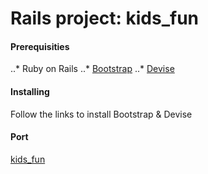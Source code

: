 # Rails project: kids_fun

#### Prerequisities

..* Ruby on Rails
..* [Bootstrap](http://getbootstrap.com)
..* [Devise](https://github.com/plataformatec/devise)

#### Installing

Follow the links to install Bootstrap & Devise

#### Port

[kids_fun](http://localhost:3000)

